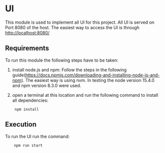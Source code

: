 # UI

This module is used to implement all UI for this project. All UI is served on Port 8080 of the host.
The easiest way to access the UI is through <http://localhost:8080/>

## Requirements

To run this module the following steps have to be taken:

1. install node.js and npm:
Follow the steps in the following guide(<https://docs.npmjs.com/downloading-and-installing-node-js-and-npm>). The easiest way is using nvm. In testing the node version 15.4.0 and npm version 8.3.0 were used.
2. open a terminal at this location and run the following command to install all dependencies: <br>

        npm install

## Execution

To run the UI run the command: <br>

        npm run start
